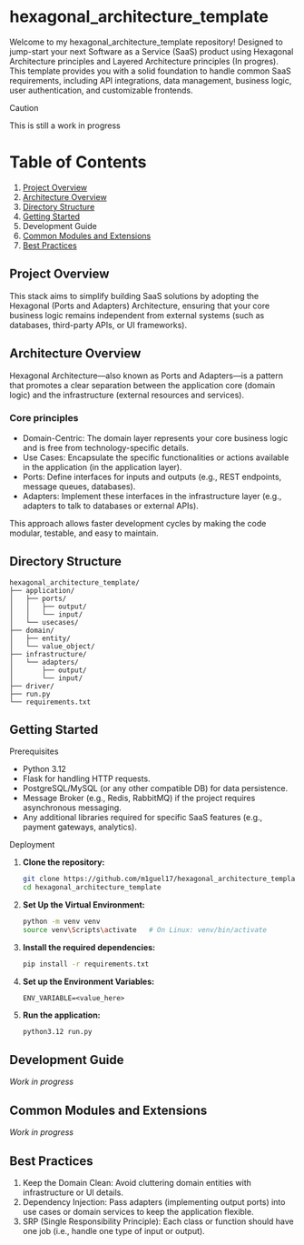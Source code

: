 # hexagonal_architecture_template
Welcome to my hexagonal_architecture_template repository! Designed to jump-start your next Software as a Service (SaaS) product using Hexagonal Architecture principles and Layered Architecture principles (In progres). This template provides you with a solid foundation to handle common SaaS requirements, including API integrations, data management, business logic, user authentication, and customizable frontends.

> [!CAUTION]
> This is still a work in progress
>

 
# Table of Contents
1. [Project Overview](#Project-Overview)
2. [Architecture Overview](#Architecture-Overview)
3. [Directory Structure](#Directory-Structure)
4. [Getting Started](#Getting-Started)
5. Development Guide
6. [Common Modules and Extensions](#Common-Modules-and-Extensions)
7. [Best Practices](#Best-Practices)

## Project Overview
This stack aims to simplify building SaaS solutions by adopting the Hexagonal (Ports and Adapters) Architecture, ensuring that your core business logic remains independent from external systems (such as databases, third-party APIs, or UI frameworks).


## Architecture Overview
Hexagonal Architecture—also known as Ports and Adapters—is a pattern that promotes a clear separation between the application core (domain logic) and the infrastructure (external resources and services).

### Core principles
* Domain-Centric: The domain layer represents your core business logic and is free from technology-specific details.
* Use Cases: Encapsulate the specific functionalities or actions available in the application (in the application layer).
* Ports: Define interfaces for inputs and outputs (e.g., REST endpoints, message queues, databases).
* Adapters: Implement these interfaces in the infrastructure layer (e.g., adapters to talk to databases or external APIs).

This approach allows faster development cycles by making the code modular, testable, and easy to maintain.

## Directory Structure
```
hexagonal_architecture_template/
├── application/
│   ├── ports/
│   │   ├── output/
│   │   └── input/
│   └── usecases/
├── domain/
│   ├── entity/
│   └── value_object/
├── infrastructure/
│   └── adapters/
│       ├── output/
│       └── input/
├── driver/
├── run.py
└── requirements.txt
```
<!-- *Project structure details can be found* [here](https://github.com/m1guel17/hexagonal_architecture_template/blob/main/directory_details.md) -->

## Getting Started

Prerequisites
* Python 3.12
* Flask for handling HTTP requests.
* PostgreSQL/MySQL (or any other compatible DB) for data persistence.
* Message Broker (e.g., Redis, RabbitMQ) if the project requires asynchronous messaging.
* Any additional libraries required for specific SaaS features (e.g., payment gateways, analytics).

Deployment
1. **Clone the repository:**
   ```bash
   git clone https://github.com/m1guel17/hexagonal_architecture_template.git
   cd hexagonal_architecture_template
   ```
2. **Set Up the Virtual Environment:**
    ```bash
    python -m venv venv
    source venv\Scripts\activate   # On Linux: venv/bin/activate
    ```
3. **Install the required dependencies:**
    ```bash
    pip install -r requirements.txt
    ```
4. **Set up the Environment Variables:**
   ```
   ENV_VARIABLE=<value_here>
   ```
   <!-- *Description and examples for keys can be found* [here](https://github.com/m1guel17/hexagonal_architecture_template/blob/main/keys_description.md) <br /><br /> -->
5. **Run the application:**
   ```bash
   python3.12 run.py
   ```

## Development Guide
_Work in progress_

## Common Modules and Extensions
_Work in progress_

## Best Practices
1. Keep the Domain Clean: Avoid cluttering domain entities with infrastructure or UI details.
2. Dependency Injection: Pass adapters (implementing output ports) into use cases or domain services to keep the application flexible.
3. SRP (Single Responsibility Principle): Each class or function should have one job (i.e., handle one type of input or output).

<!-- 
> [!NOTE]
> This is still a work in progress
>

> [!TIP]
> This is still a work in progress
> 

> [!IMPORTANT]
> This is still a work in progress
> 

> [!WARNING]
> This is still a work in progress
> -->
